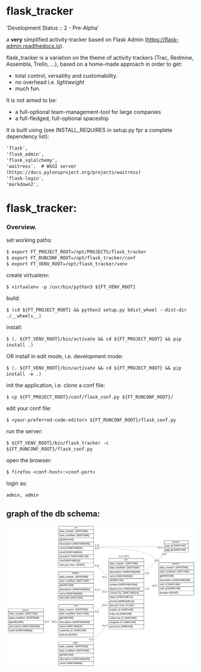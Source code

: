 # flask_tracker

'Development Status :: 2 - Pre-Alpha'

a **very** simplified activity-tracker based on Flask Admin (https://flask-admin.readthedocs.io).

flask_tracker is a variation on the theme of activity trackers (Trac, Redmine, Assembla, Trello, ...), based on a home-made approach in order to get:
* total control, versatilty and customability.
* no overhead i.e. *lightweight*
* much fun.

It is not aimed to be:
* a full-optional team-management-tool for large companies
* a full-fledged, full-optional spaceship

It is buitl using (see INSTALL_REQUIRES in setup.py fpr a complete dependency list):

    'flask',
    'flask_admin',
    'flask_sqlalchemy',
    'waitress',  # WSGI server (https://docs.pylonsproject.org/projects/waitress)
    'flask-login',
    'markdown2',


# flask_tracker:

### Overview.

set working paths:

    $ export FT_PROJECT_ROOT=/opt/PROJECTS/flask_tracker
    $ export FT_RUNCONF_ROOT=/opt/flask_tracker/conf
    $ export FT_VENV_ROOT=/opt/flask_tracker/venv


create virtualenv:

    $ virtualenv -p /usr/bin/python3 ${FT_VENV_ROOT}

build:

    $ (cd ${FT_PROJECT_ROOT} && python3 setup.py bdist_wheel --dist-dir ./__wheels__)

install:

    $ (. ${FT_VENV_ROOT}/bin/activate && cd ${FT_PROJECT_ROOT} && pip install .)

OR install in edit mode, i.e. development mode:

    $ (. ${FT_VENV_ROOT}/bin/activate && cd ${FT_PROJECT_ROOT} && pip install -e .)

init the application, i.e. clone a conf file:

    $ cp ${FT_PROJECT_ROOT}/conf/flask_conf.py ${FT_RUNCONF_ROOT}/

edit your conf file:

    $ <your-preferred-code-editor> ${FT_RUNCONF_ROOT}/flask_conf.py

run the server:

    $ ${FT_VENV_ROOT}/bin/flask_tracker -c ${FT_RUNCONF_ROOT}/flask_conf.py

open the browser:

    $ firefox <conf-host>:<conf-port>
    
login as: 

    admin, admin

## graph of the db schema:

<img src="/doc/data_schema.v1.svg" alt="db schema" style="width: 640px;"/>
